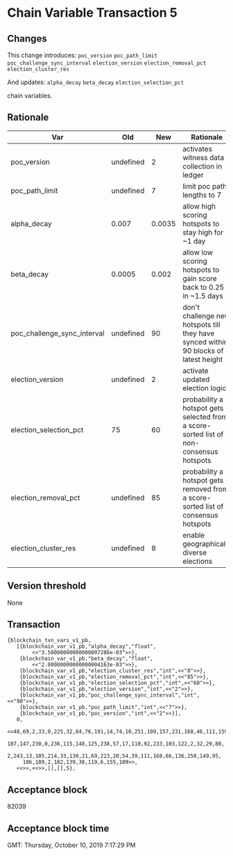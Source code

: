 # Chain Variable Transaction 5

## Changes

This change introduces:
`poc_version`
`poc_path_limit`
`poc_challenge_sync_interval`
`election_version`
`election_removal_pct`
`election_cluster_res`

And updates:
`alpha_decay`
`beta_decay`
`election_selection_pct`

chain variables.

## Rationale

|Var                            | Old       | New   | Rationale                                                                             |
|-------------------------------|-----------|-------|---------------------------------------------------------------------------------------|
|poc_version                    |undefined  |2      |activates witness data collection in ledger                                            |
|poc_path_limit                 |undefined  |7      |limit poc path lengths to 7                                                            |
|alpha_decay                    |0.007      |0.0035 |allow high scoring hotspots to stay high for ~1 day                                    |
|beta_decay                     |0.0005     |0.002  |allow low scoring hotspots to gain score back to 0.25 in ~1.5 days                     |
|poc_challenge_sync_interval    |undefined  |90     |don't challenge new hotspots till they have synced within 90 blocks of latest height   |
|election_version               |undefined  |2      |activate updated election logic                                                        |
|election_selection_pct         |75         |60     |probability a hotspot gets selected from a score-sorted list of non-consensus hotspots |
|election_removal_pct           |undefined  |85     |probability a hotspot gets removed from a score-sorted list of consensus hotspots      |
|election_cluster_res           |undefined  |8      |enable geographically diverse elections                                                |

## Version threshold

None

## Transaction

```
{blockchain_txn_vars_v1_pb,
   [{blockchain_var_v1_pb,"alpha_decay","float",
        <<"3.50000000000000007286e-03">>},
    {blockchain_var_v1_pb,"beta_decay","float",
        <<"2.00000000000000004163e-03">>},
    {blockchain_var_v1_pb,"election_cluster_res","int",<<"8">>},
    {blockchain_var_v1_pb,"election_removal_pct","int",<<"85">>},
    {blockchain_var_v1_pb,"election_selection_pct","int",<<"60">>},
    {blockchain_var_v1_pb,"election_version","int",<<"2">>},
    {blockchain_var_v1_pb,"poc_challenge_sync_interval","int",<<"90">>},
    {blockchain_var_v1_pb,"poc_path_limit","int",<<"7">>},
    {blockchain_var_v1_pb,"poc_version","int",<<"2">>}],
   0,
   <<48,69,2,33,0,225,32,84,76,191,14,74,10,251,109,157,231,168,46,111,159,
     187,147,230,0,236,115,148,125,238,57,17,110,92,233,103,122,2,32,29,80,
     2,243,13,105,214,33,130,21,69,223,20,54,39,111,168,66,136,250,149,95,
     106,189,2,182,139,38,119,6,155,109>>,
   <<>>,<<>>,[],[],5},
```

## Acceptance block

82039 

## Acceptance block time

GMT: Thursday, October 10, 2019 7:17:29 PM
